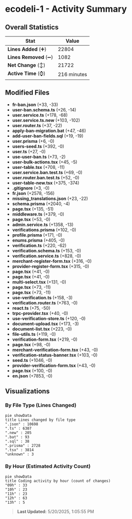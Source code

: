 # ecodeli-1 - Activity Summary 

## Overall Statistics

| Stat                   | Value                                                             |
| ---------------------- | ----------------------------------------------------------------- |
| **Lines Added** (➕)   | 22804                                          |
| **Lines Removed** (➖) | 1082                                        |
| **Net Change** (↕)    | 21722                |
| **Active Time** (⌚)   | 216 minutes |


## Modified Files
- **fr-ban.json** (+33, -33)
- **user-ban.schema.ts** (+26, -14)
- **user.service.ts** (+178, -68)
- **user.service.ts.new** (+103, -102)
- **user.router.ts** (+37, -22)
- **apply-ban-migration.bat** (+47, -46)
- **add-user-ban-fields.sql** (+19, -19)
- **user.prisma** (+6, -0)
- **users-seed.ts** (+392, -0)
- **user.ts** (+27, -0)
- **use-user-ban.ts** (+73, -2)
- **user-bulk-actions.tsx** (+45, -5)
- **user-table.tsx** (+708, -11)
- **user.service.ban.test.ts** (+69, -0)
- **user.router.ban.test.ts** (+52, -0)
- **user-table-new.tsx** (+375, -374)
- **.gitignore** (+3, -0)
- **fr.json** (+2578, -156)
- **missing_translations.json** (+23, -22)
- **schema.prisma** (+2040, -4)
- **page.tsx** (+135, -51)
- **middleware.ts** (+379, -0)
- **page.tsx** (+53, -0)
- **admin.service.ts** (+1358, -13)
- **verifications.prisma** (+102, -0)
- **profile.prisma** (+171, -0)
- **enums.prisma** (+405, -0)
- **verification.ts** (+220, -62)
- **verification.schema.ts** (+153, -0)
- **verification.service.ts** (+828, -0)
- **merchant-register-form.tsx** (+316, -0)
- **provider-register-form.tsx** (+315, -0)
- **page.tsx** (+41, -0)
- **page.tsx** (+41, -0)
- **multi-select.tsx** (+131, -0)
- **page.tsx** (+73, -11)
- **page.tsx** (+73, -11)
- **use-verification.ts** (+158, -3)
- **verification.router.ts** (+763, -0)
- **react.ts** (+75, -50)
- **trpc-provider.tsx** (+40, -0)
- **use-verification-store.ts** (+120, -0)
- **document-upload.tsx** (+173, -3)
- **document-list.tsx** (+223, -0)
- **file-utils.ts** (+119, -0)
- **verification-form.tsx** (+219, -0)
- **page.tsx** (+98, -0)
- **merchant-verification-form.tsx** (+43, -0)
- **verification-status-banner.tsx** (+103, -0)
- **seed.ts** (+1046, -0)
- **provider-verification-form.tsx** (+43, -0)
- **page.tsx** (+100, -0)
- **en.json** (+7853, -0)

## Visualizations

### By File Type (Lines Changed)

```mermaid
pie showData
title Lines changed by file type
".json" : 10698
".ts" : 6307
".new" : 205
".bat" : 93
".sql" : 38
".prisma" : 2728
".tsx" : 3814
"unknown" : 3
```

### By Hour (Estimated Activity Count)

```mermaid
pie showData
title Coding activity by hour (count of changes)
"09h" : 33
"10h" : 23
"11h" : 23
"12h" : 63
"13h" : 5
```


> **Last Updated:** 5/20/2025, 1:05:55 PM